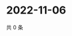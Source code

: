 # 2022-11-06

共 0 条

<!-- BEGIN WEIBO -->
<!-- 最后更新时间 Sun Nov 06 2022 23:00:50 GMT+0800 (China Standard Time) -->

<!-- END WEIBO -->
